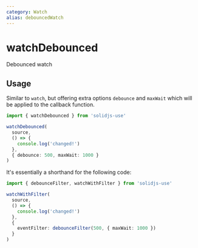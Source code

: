 ```yaml
---
category: Watch
alias: debouncedWatch
---
```


# watchDebounced

Debounced watch

## Usage

Similar to `watch`, but offering extra options `debounce` and `maxWait` which will be applied to the callback function.

```ts
import { watchDebounced } from 'solidjs-use'

watchDebounced(
  source,
  () => {
    console.log('changed!')
  },
  { debounce: 500, maxWait: 1000 }
)
```

It's essentially a shorthand for the following code:

```ts
import { debounceFilter, watchWithFilter } from 'solidjs-use'

watchWithFilter(
  source,
  () => {
    console.log('changed!')
  },
  {
    eventFilter: debounceFilter(500, { maxWait: 1000 })
  }
)
```
